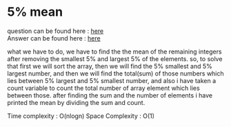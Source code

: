 # 5% mean

question can be found here : <a href="https://github.com/chaltidutta/DSC-NSEC-Algorithms/blob/master/1.%20Array/5%25_mean/5%25_mean.md"> here </a> <br>
Answer can be found here : <a href="https://github.com/chaltidutta/DSC-NSEC-Algorithms/blob/master/1.%20Array/5%25_mean/5%25_mean_chalti.cpp">here </a><br>

  what we have to do, we have to find the  the mean of the remaining integers after removing the smallest 
  5% and largest 5% of the elements.
  so, to solve that first we will sort the array, then we will find the 5% smallest and 5% largest number, and then
  we will find the total(sum) of those numbers which lies between 5% largest and 5% smallest number, and also i have 
  taken a count variable to count the total number of array element which lies between those.
  after finding the sum and the number of elements i have printed the mean by dividing the sum and count.

  Time complexity : O(nlogn)
  Space Complexity : O(1)
